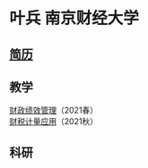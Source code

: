 # 叶兵 南京财经大学  
  
## [简历](https://bingyenufe.github.io/CV/)  
  
## 教学  
[财政绩效管理](https://bingyenufe.github.io/perf_budget_2021/)（2021春）  
[财税计量应用](https://github.com/bingyenufe/Econometrics_2021)（2021秋）  
  
## 科研

